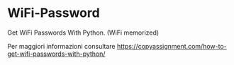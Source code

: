 # WiFi-Password
 Get WiFi Passwords With Python. (WiFi memorized)

Per maggiori informazioni consultare https://copyassignment.com/how-to-get-wifi-passwords-with-python/
